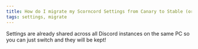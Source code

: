 ```yaml
---
title: How do I migrate my Scorncord Settings from Canary to Stable (or vice versa)?
tags: settings, migrate
---
```


Settings are already shared across all Discord instances on the same PC so you can just switch and they will be kept!
